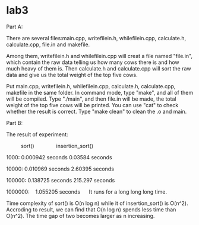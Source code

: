 # lab3
Part A:

There are several files:main.cpp, writefilein.h, whilefilein.cpp, calculate.h, calculate.cpp, file.in and makefile.

Among them, writefilein.h and whilefilein.cpp will creat a file named "file.in", which contain the raw data telling us how many cows there is and how much heavy of them is. Then calculate.h and calculate.cpp will sort the raw data and give us the total weight of the top five
cows.

Put main.cpp, writefilein.h, whilefilein.cpp, calculate.h, calculate.cpp, makefile in the same folder. In command mode, type "make", and all of them will be compiled. Type "./main", and then file.in will be made, the total weight of the top five cows will be printed. You can use "cat" to check whether the result is correct. Type "make clean" to clean the .o and main.

Part B:

The result of experiment:

            sort()                insertion_sort()
            
1000:       0.000942 seconds      0.03584 seconds

10000:      0.010969 seconds      2.60395 seconds

100000:     0.138725 seconds      215.297 seconds

1000000:    1.055205 seconds      It runs for a long long long time.

Time complexity of sort() is O(n log n) while it of insertion_sort() is O(n^2). Accroding to result, we can find that O(n log n) spends less time than O(n^2). The time gap of two becomes larger as n increasing.
